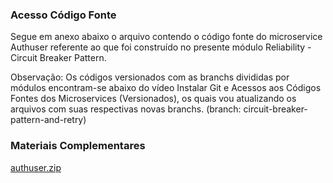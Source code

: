 ### Acesso Código Fonte
Segue em anexo abaixo o arquivo contendo o código fonte do microservice Authuser referente ao que foi construído no presente módulo Reliability - Circuit Breaker Pattern. 

Observação: Os códigos versionados com as branchs divididas por módulos encontram-se abaixo do vídeo Instalar Git e Acessos aos Códigos Fontes dos Microservices (Versionados), os quais vou atualizando os arquivos com suas respectivas novas branchs. (branch: circuit-breaker-pattern-and-retry)

### Materiais Complementares

[authuser.zip](./authuser.zip)